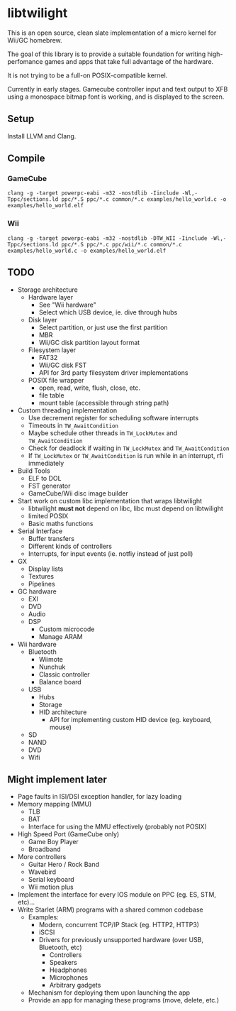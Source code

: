 # libtwilight

This is an open source, clean slate implementation of a micro kernel for Wii/GC homebrew.

The goal of this library is to provide a suitable foundation for writing high-perfomance games and apps that take full advantage of the hardware.

It is not trying to be a full-on POSIX-compatible kernel.

Currently in early stages. Gamecube controller input and text output to XFB using a monospace bitmap font is working, and is displayed to the screen.

## Setup

Install LLVM and Clang.

## Compile

### GameCube

`clang -g -target powerpc-eabi -m32 -nostdlib -Iinclude -Wl,-Tppc/sections.ld ppc/*.S ppc/*.c common/*.c examples/hello_world.c -o examples/hello_world.elf`

### Wii

`clang -g -target powerpc-eabi -m32 -nostdlib -DTW_WII -Iinclude -Wl,-Tppc/sections.ld ppc/*.S ppc/*.c ppc/wii/*.c common/*.c examples/hello_world.c -o examples/hello_world.elf`

## TODO

- Storage architecture
	- Hardware layer
		- See "Wii hardware"
		- Select which USB device, ie. dive through hubs
	- Disk layer
		- Select partition, or just use the first partition
		- MBR
		- Wii/GC disk partition layout format
	- Filesystem layer
		- FAT32
		- Wii/GC disk FST
		- API for 3rd party filesystem driver implementations
	- POSIX file wrapper
		- open, read, write, flush, close, etc.
		- file table
		- mount table (accessible through string path)
- Custom threading implementation
	- Use decrement register for scheduling software interrupts
	- Timeouts in `TW_AwaitCondition`
	- Maybe schedule other threads in `TW_LockMutex` and `TW_AwaitCondition`
	- Check for deadlock if waiting in `TW_LockMutex` and `TW_AwaitCondition`
	- If `TW_LockMutex` or `TW_AwaitCondition` is run while in an interrupt, rfi immediately
- Build Tools
	- ELF to DOL
	- FST generator
	- GameCube/Wii disc image builder
- Start work on custom libc implementation that wraps libtwilight
	- libtwilight **must not** depend on libc, libc must depend on libtwilight
	- limited POSIX
	- Basic maths functions
- Serial Interface
	- Buffer transfers
	- Different kinds of controllers
	- Interrupts, for input events (ie. notfiy instead of just poll)
- GX
	- Display lists
	- Textures
	- Pipelines
- GC hardware
	- EXI
	- DVD
	- Audio
	- DSP
		- Custom microcode
		- Manage ARAM
- Wii hardware
	- Bluetooth
		- Wiimote
		- Nunchuk
		- Classic controller
		- Balance board
	- USB
		- Hubs
		- Storage
		- HID architecture
			- API for implementing custom HID device (eg. keyboard, mouse)
	- SD
	- NAND
	- DVD
	- Wifi

## Might implement later

- Page faults in ISI/DSI exception handler, for lazy loading
- Memory mapping (MMU)
	- TLB
	- BAT
	- Interface for using the MMU effectively (probably not POSIX)
- High Speed Port (GameCube only)
	- Game Boy Player
	- Broadband
- More controllers
	- Guitar Hero / Rock Band
	- Wavebird
	- Serial keyboard
	- Wii motion plus
- Implement the interface for every IOS module on PPC (eg. ES, STM, etc)...
- Write Starlet (ARM) programs with a shared common codebase
	- Examples:
		- Modern, concurrent TCP/IP Stack (eg. HTTP2, HTTP3)
		- iSCSI
		- Drivers for previously unsupported hardware (over USB, Bluetooth, etc)
			- Controllers
			- Speakers
			- Headphones
			- Microphones
			- Arbitrary gadgets
	- Mechanism for deploying them upon launching the app
	- Provide an app for managing these programs (move, delete, etc.)
